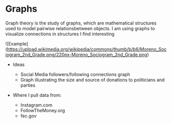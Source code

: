 # Graphs

Graph theory is the study of graphs, which are mathematical structures used to model pairwise relationsbetween objects. I am using graphs to visualize connections in structures I find interesting

![Example] (https://upload.wikimedia.org/wikipedia/commons/thumb/b/b6/Moreno_Sociogram_2nd_Grade.png/220px-Moreno_Sociogram_2nd_Grade.png)

* Ideas
	- Social Media followers/following connections graph
	- Graph illustrating the size and source of donations to politicians and parties




* Where I pull data from:
	- Instagram.com
	- FollowTheMoney.org
	- fec.gov
